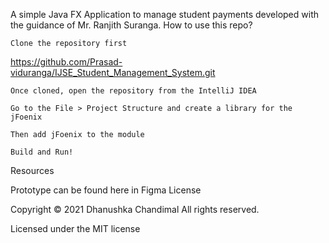 A simple Java FX Application to manage student payments developed with the guidance of Mr. Ranjith Suranga.
How to use this repo?

    Clone the repository first

https://github.com/Prasad-viduranga/IJSE_Student_Management_System.git

    Once cloned, open the repository from the IntelliJ IDEA

    Go to the File > Project Structure and create a library for the jFoenix

    Then add jFoenix to the module

    Build and Run!

Resources

Prototype can be found here in Figma
License

Copyright © 2021 Dhanushka Chandimal All rights reserved.

Licensed under the MIT license
